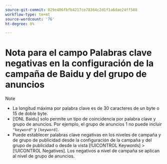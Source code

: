 ```yaml
---
source-git-commit: 029e406fbfb4217ce78364c2d1f1a6dae24ff588
workflow-type: tm+mt
source-wordcount: '76'
ht-degree: 0%

---
```

# Nota para el campo Palabras clave negativas en la configuración de la campaña de Baidu y del grupo de anuncios

>[!NOTE]
>
>* La longitud máxima por palabra clave es de 30 caracteres de un byte o 15 de doble byte.
>* [!DNL Baidu] solo permite un tipo de coincidencia por palabra clave y grupo de anuncios. Por ejemplo, el grupo de anuncios 1 no puede incluir `"keyword"` y `[keyword]`.
>* Puede establecer palabras clave negativas en los niveles de campaña y de grupo de publicidad desde la configuración de la campaña y del grupo de publicidad o desde la vista [!UICONTROL Keywords] > [!UICONTROL Negatives]. Los negativos a nivel de campaña se aplican al nivel de grupo de anuncios.
